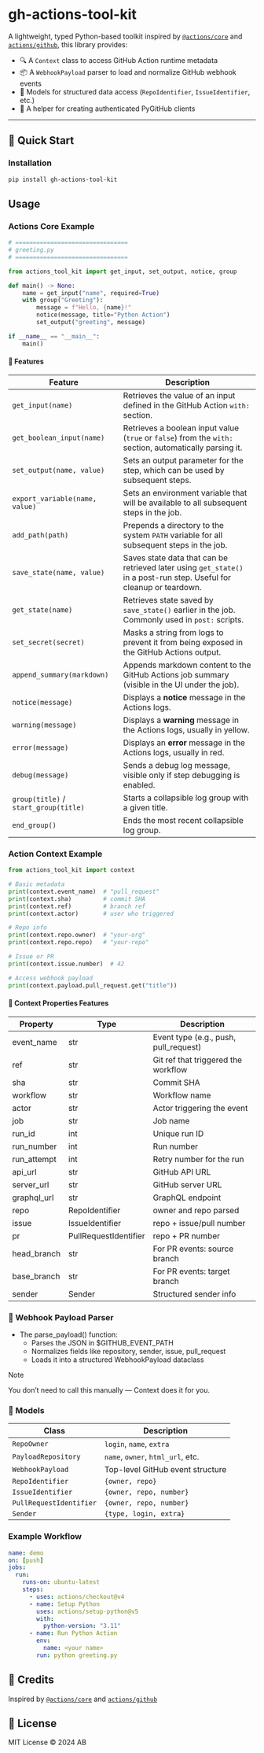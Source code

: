 # gh-actions-tool-kit

A lightweight, typed Python-based toolkit inspired by [`@actions/core`](https://github.com/actions/toolkit/tree/main/packages/core) and [`actions/github`](https://github.com/actions/toolkit/tree/main/packages/github), this library provides:

- 🔍 A `Context` class to access GitHub Action runtime metadata
- 📦 A `WebhookPayload` parser to load and normalize GitHub webhook events
- 🧠 Models for structured data access (`RepoIdentifier`, `IssueIdentifier`, etc.)
- 🐙 A helper for creating authenticated PyGitHub clients


---

## 🚀 Quick Start

### Installation
```bash
pip install gh-actions-tool-kit
```

## Usage

### Actions Core Example


```python
# ================================
# greeting.py
# ================================

from actions_tool_kit import get_input, set_output, notice, group

def main() -> None:
    name = get_input("name", required=True)
    with group("Greeting"):
        message = f"Hello, {name}!"
        notice(message, title="Python Action")
        set_output("greeting", message)

if __name__ == "__main__":
    main()
```

#### 🧩 Features

| **Feature**                           | **Description**                                                                                                      |
|---------------------------------------|----------------------------------------------------------------------------------------------------------------------|
| `get_input(name)`                     | Retrieves the value of an input defined in the GitHub Action `with:` section.                                        |
| `get_boolean_input(name)`             | Retrieves a boolean input value (`true` or `false`) from the `with:` section, automatically parsing it.              |
| `set_output(name, value)`             | Sets an output parameter for the step, which can be used by subsequent steps.                                        |
| `export_variable(name, value)`        | Sets an environment variable that will be available to all subsequent steps in the job.                              |
| `add_path(path)`                      | Prepends a directory to the system `PATH` variable for all subsequent steps in the job.                              |
| `save_state(name, value)`             | Saves state data that can be retrieved later using `get_state()` in a post-run step. Useful for cleanup or teardown. |
| `get_state(name)`                     | Retrieves state saved by `save_state()` earlier in the job. Commonly used in `post:` scripts.                        |
| `set_secret(secret)`                  | Masks a string from logs to prevent it from being exposed in the GitHub Actions output.                              |
| `append_summary(markdown)`            | Appends markdown content to the GitHub Actions job summary (visible in the UI under the job).                        |
| `notice(message)`                     | Displays a **notice** message in the Actions logs.                                                                   |
| `warning(message)`                    | Displays a **warning** message in the Actions logs, usually in yellow.                                               |
| `error(message)`                      | Displays an **error** message in the Actions logs, usually in red.                                                   |
| `debug(message)`                      | Sends a debug log message, visible only if step debugging is enabled.                                                |
| `group(title)` / `start_group(title)` | Starts a collapsible log group with a given title.                                                                   |
| `end_group()`                         | Ends the most recent collapsible log group.                                                                          |


### Action Context Example

```python
from actions_tool_kit import context

# Basic metadata
print(context.event_name)  # "pull_request"
print(context.sha)         # commit SHA
print(context.ref)         # branch ref
print(context.actor)       # user who triggered

# Repo info
print(context.repo.owner)  # "your-org"
print(context.repo.repo)   # "your-repo"

# Issue or PR
print(context.issue.number)  # 42

# Access webhook payload
print(context.payload.pull_request.get("title"))
```

#### 🧩 Context Properties Features

| Property    | Type                  | Description                           |
|-------------|-----------------------|---------------------------------------|
| event_name  | str                   | Event type (e.g., push, pull_request) |
| ref         | str                   | Git ref that triggered the workflow   |
| sha         | str                   | Commit SHA                            |
| workflow    | str                   | Workflow name                         |
| actor       | str                   | Actor triggering the event            |
| job         | str                   | Job name                              |
| run_id      | int                   | Unique run ID                         |
| run_number  | int                   | Run number                            |
| run_attempt | int                   | Retry number for the run              |
| api_url     | str                   | GitHub API URL                        |
| server_url  | str                   | GitHub server URL                     |
| graphql_url | str                   | GraphQL endpoint                      |
| repo        | RepoIdentifier        | owner and repo parsed                 |
| issue       | IssueIdentifier       | repo + issue/pull number              |
| pr          | PullRequestIdentifier | repo + PR number                      |
| head_branch | str                   | For PR events: source branch          |
| base_branch | str                   | For PR events: target branch          |
| sender      | Sender                | Structured sender info                |

### 📄 Webhook Payload Parser

* The parse_payload() function:
  * Parses the JSON in $GITHUB_EVENT_PATH
  * Normalizes fields like repository, sender, issue, pull_request
  * Loads it into a structured WebhookPayload dataclass

> [!NOTE]
> You don’t need to call this manually — Context does it for you.

### 🧱 Models

| Class                   | Description                       |
|-------------------------|-----------------------------------|
| `RepoOwner`             | `login`, `name`, `extra`          |
| `PayloadRepository`     | `name`, `owner`, `html_url`, etc. |
| `WebhookPayload`        | Top-level GitHub event structure  |
| `RepoIdentifier`        | `{owner, repo}`                   |
| `IssueIdentifier`       | `{owner, repo, number}`           |
| `PullRequestIdentifier` | `{owner, repo, number}`           |
| `Sender`                | `{type, login, extra}`            |

### Example Workflow

```yaml
name: demo
on: [push]
jobs:
  run:
    runs-on: ubuntu-latest
    steps:
      - uses: actions/checkout@v4
      - name: Setup Python
        uses: actions/setup-python@v5
        with:
          python-version: "3.11"
      - name: Run Python Action
        env:
          name: <your name>
        run: python greeting.py
```

## 🙌 Credits

Inspired by [`@actions/core`](https://github.com/actions/toolkit/tree/main/packages/core) and [`actions/github`](https://github.com/actions/toolkit/tree/main/packages/github)

## 📄 License

MIT License © 2024 AB
